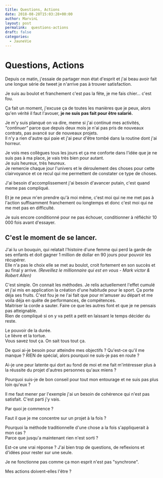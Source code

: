 ```yaml
---
title: Questions, Actions
date: 2018-08-28T15:03:28+00:00
author: MarvinL
layout: post
permalink:  questions-actions
draft: false
categories:
  - JauneVie
---
```


# Questions, Actions

Depuis ce matin, j'essaie de partager mon état d'esprit et j'ai beau avoir fait une longue série de tweet je n'arrive pas à trouver satisfaction.

Je suis au boulot et franchement c'est pas la fête, je me fais chier… c'est fou. 

Ça fait un moment, j'excuse ça de toutes les manières que je peux, alors qu'en vérité il faut l'avouer, **je ne suis pas fait pour être salarié.**
 
Je m'y suis planqué on va dire, meme si j'ai continué mes activités, *"continuer"* parce que depuis deux mois je n'ai pas pris de nouveaux contrats, pas avancé sur de nouveaux projets.  
Il n'y a rien d'autre qui paie et 
j'ai peur d'être tombé dans la routine dont j'ai horreur.
 
Je vois mes collègues tous les jours et ça me conforte dans l'idée que je ne suis pas à ma place, je vais très bien pour autant.  
Je suis heureux, très heureux.  
Je remercie chaque jour l'univers et le déroulement des choses pour cette clairvoyance et ce recul qui me permettent de constater ce type de choses.

J'ai besoin d'accomplissement j'ai besoin d'avancer putain, c'est quand meme pas compliqué. 

Et je ne peux m'en prendre qu'à moi même, c'est moi qui ne me met pas à l'action suffisamment franchement ou longtemps et donc c'est moi qui ne me met pas en difficulté. 

Je suis encore conditionné pour ne pas échouer, conditionner à réfléchir 10 000 fois avant d'essayer.

## C'est le moment de se lancer. 

J'ai lu un bouquin, qui relatait l'histoire d'une femme qui perd la garde de ses enfants et doit gagner 1 million de dollar en 90 jours pour pouvoir les récupérer.  
Elle n'a pas le choix elle se met
 au boulot, croit fortement en son succès et au final y arrive. *(Reveillez le millionnaire qui est en vous - Mark victor & Robert Allen)* 

C'est simple. On connait les méthodes. Je relis actuellement l'effet cumulé et j'ai mis en application la création d'une habitude pour le sport. Ça porte déja ses fruits. C'est fou je ne l'ai fait 
que pour m'amuser au départ et me voila déja en quête de performances, de compétences.  
Maitriser la corde a sauter. Faire ce que les autres font et que je ne pensais pas atteignable.  
Rien de 
compliqué si on y va petit a petit en laissant le temps décider du reste.

Le pouvoir de la durée.  
Le lièvre et la tortue.  
Vous savez tout ça. On sait tous tout ça.

De quoi ai-je besoin pour atteindre mes objectifs ? Qu'est-ce qu'il me manque ? RIEN de spécial, alors pourquoi ne suis-je pas en route ? 

Ai-je une peur latente qui dort au fond de moi et me fait m'intéresser plus à la réussite du projet d'autres personnes qu'aux miens ? 

Pourquoi suis-je de bon conseil pour tout mon entourage et ne suis pas plus loin qu'eux ?

Il me faut mener par l'exemple j'ai un besoin de cohérence qui n'est pas satisfait. C'est parti j'y vais.

Par quoi je commence ? 

Faut il que je me concentre sur un projet à la fois ?  

Pourquoi la méthode traditionnelle d'une chose a la fois s'appliquerait à mon cas ?  
Parce que jusqu'a maintenant rien n'est sorti ? 

Est-ce une vrai réponse ? J'ai bien trop de questions, de 
reflexions et d'idées pour rester sur une seule. 

Je ne fonctionne pas comme ça mon esprit n'est pas "synchrone".

Mes actions doivent-elles l'être ?


